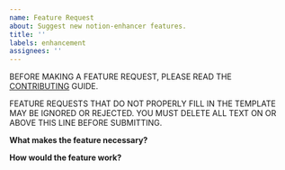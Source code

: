 ```yaml
---
name: Feature Request
about: Suggest new notion-enhancer features.
title: ''
labels: enhancement
assignees: ''
---
```


BEFORE MAKING A FEATURE REQUEST, PLEASE READ THE
[CONTRIBUTING](https://notion-enhancer.github.io/about/contributing) GUIDE.

FEATURE REQUESTS THAT DO NOT PROPERLY FILL
IN THE TEMPLATE MAY BE IGNORED OR REJECTED.
YOU MUST DELETE ALL TEXT ON OR ABOVE THIS LINE BEFORE SUBMITTING.

**What makes the feature necessary?**

**How would the feature work?**
